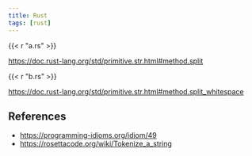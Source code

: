 ```yaml
---
title: Rust
tags: [rust]
---
```


{{< r "a.rs" >}}

<https://doc.rust-lang.org/std/primitive.str.html#method.split>

{{< r "b.rs" >}}

<https://doc.rust-lang.org/std/primitive.str.html#method.split_whitespace>

## References

- <https://programming-idioms.org/idiom/49>
- <https://rosettacode.org/wiki/Tokenize_a_string>

